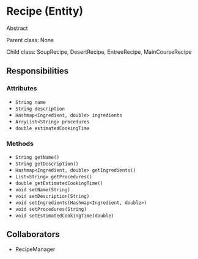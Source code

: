 # Recipe (Entity)

Abstract

Parent class: None

Child class: SoupRecipe, DesertRecipe, EntreeRecipe, MainCourseRecipe

## Responsibilities

### Attributes

- `String name`
- `String description`
- `Hashmap<Ingredient, double> ingredients`
- `ArryList<String> procedures`
- `double estimatedCookingTime`

### Methods

- `String getName()`
- `String getDescription()`
- `Hashmap<Ingredient, double> getIngredients()`
- `List<String> getProcedures()`
- `double getEstimatedCookingTime()`
- `void setName(String)`
- `void setDescription(String)`
- `void setIngredients(Hashmap<Ingredient, double>)`
- `void setProcedures(String)`
- `void setEstimatedCookingTime(double)`

## Collaborators

- RecipeManager
